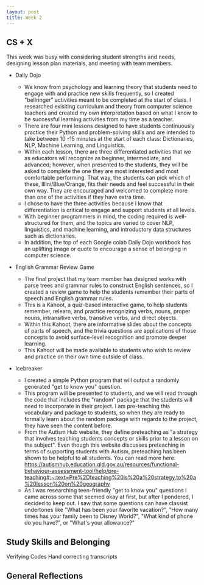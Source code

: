 ```yaml
---
layout: post
title: Week 2
---
```


## CS + X
This week was busy with considering student strengths and needs, designing lesson plan materials, and meeting with team members.
+ Daily Dojo 
  + We know from psychology and learning theory that students need to engage with and practice new skills frequently, so I created "bellringer" activities meant to be completed at the start of class. I researched exisiting curriculum and theory from computer science teachers and created my own interpretation based on what I know to be successful learning activities from my time as a teacher.
  + There are four mini lessons designed to have students continuously practice their Python and problem-solving skills and are intended to take between 10 -15 minutes at the start of each class: Dictionaries, NLP, Machine Learning, and Linguistics.  
  + Within each lesson, there are three differentiated activities that we as educators will recognize as beginner, intermediate, and advanced; however, when presented to the students, they will be asked to complete the one they are most interested and most comfortable performing. That way, the students can pick which of these, Illini/Blue/Orange, fits their needs and feel successful in their own way. They are encouraged and welcomed to complete more than one of the activities if they have extra time.
  + I chose to have the three activities because I know that differentiation is critical to engage and support students at all levels.
  + With beginner programmers in mind, the coding required is well-structured for them, and the topics are varied to cover NLP, linguistics, and machine learning, and introductory data structures such as dictionaries.
  + In addition, the top of each Google colab Daily Dojo workbook has an uplifting image or quote to encourage a sense of belonging in computer science.


+ English Grammar Review Game
  + The final project that my team member has designed works with parse trees and grammar rules to construct English sentences, so I created a review game to help the students remember their parts of speech and English grammar rules.   
  + This is a Kahoot, a quiz-based interactive game, to help students remember, relearn, and practice recognizing verbs, nouns, proper nouns, intransitive verbs, transitive verbs, and direct objects.
  + Within this Kahoot, there are informative slides about the concepts of parts of speech, and the trivia questions are applications of those concepts to avoid surface-level recognition and promote deeper learning.
  + This Kahoot will be made available to students who wish to review and practice on their own time outside of class.

+ Icebreaker
  +  I created a simple Python program that will output a randomly generated "get to know you" question.
  +  This program will be presented to students, and we will read through the code that includes the "random" package that the students will need to incorporate in their project. I am pre-teaching this vocabulary and package to students, so when they are ready to formally learn about the random package with regards to the project, they have seen the content before.
  +  From the Autism Hub website, they define preteaching as "a strategy that involves teaching students concepts or skills prior to a lesson on the subject". Even though this website discusses preteaching in terms of supporting students with Autism, preteaching has been shown to be helpful to all students. You can read more here: https://autismhub.education.qld.gov.au/resources/functional-behaviour-assessment-tool/help/pre-teaching#:~:text=Pre%2Dteaching%20is%20a%20strategy,to%20a%20lesson%20on%20geography
  +  As I was researching teen-friendly "get to know you" questions I came across some that seemed okay at first, but after I pondered, I decided to keep out. I saw that some questions can have classist undertones like "What has been your favorite vacation?", "How many times has your family been to Disney World?", "What kind of phone do you have?", or "What's your allowance?"


## Study Skills and Belonging

Verifying Codes
Hand correcting transcripts



## General Reflections


